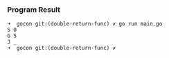 
### Program Result

```
➜  gocon git:(double-return-func) ✗ go run main.go
S O
G S
J _
➜  gocon git:(double-return-func) ✗ 
```